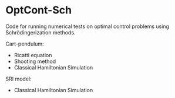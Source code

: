 # OptCont-Sch
Code for running numerical tests on optimal control problems using Schrödingerization methods.

Cart-pendulum:
- Ricatti equation
- Shooting method
- Classical Hamiltonian Simulation

SRI model:
- Classical Hamiltonian Simulation
